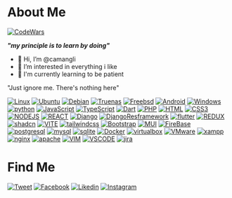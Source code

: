 # About Me
[![CodeWars](https://www.codewars.com/users/camangli/badges/large)](https://www.codewars.com/users/camangli)

<b>*"my principle is to learn by doing"*</b>
- 👋 Hi, I’m @camangli
- 👀 I’m interested in everything i like
- 🌱 I'm currently learning to be patient

"Just ignore me. There's nothing here"

[![Linux](https://img.shields.io/badge/Linux-FCC624?style=for-the-badge&logo=linux&logoColor=black)]()
[![Ubuntu](https://img.shields.io/badge/Ubuntu-E95420?style=for-the-badge&logo=ubuntu&logoColor=white)]()
[![Debian](https://img.shields.io/badge/Debian-A81D33?style=for-the-badge&logo=debian&logoColor=white)]()
[![Truenas](https://img.shields.io/badge/TrueNAS-0095D5?style=for-the-badge&logo=truenas&logoColor=white)]()
[![Freebsd](https://img.shields.io/badge/freebsd-AB2B28?style=for-the-badge&logo=freebsd&logoColor=white)]()
[![Android](https://img.shields.io/badge/Android-3DDC84?style=for-the-badge&logo=android&logoColor=white)]()
[![Windows](https://img.shields.io/badge/Windows-0078D6?style=for-the-badge&logo=windows&logoColor=white)]()
[![python](https://img.shields.io/badge/Python-FFD43B?style=for-the-badge&logo=python&logoColor=blue)]()
[![JavaScript](https://img.shields.io/badge/JavaScript-323330?style=for-the-badge&logo=javascript&logoColor=F7DF1E)]()
[![TypeScript](https://img.shields.io/badge/TypeScript-007ACC?style=for-the-badge&logo=typescript&logoColor=white)]()
[![Dart](https://img.shields.io/badge/Dart-0175C2?style=for-the-badge&logo=dart&logoColor=white)]()
[![PHP](https://img.shields.io/badge/PHP-777BB4?style=for-the-badge&logo=php&logoColor=white)]()
[![HTML](https://img.shields.io/badge/HTML5-E34F26?style=for-the-badge&logo=html5&logoColor=white)]()
[![CSS3](https://img.shields.io/badge/CSS3-1572B6?style=for-the-badge&logo=css3&logoColor=white)]()
[![NODEJS](https://img.shields.io/badge/Node%20js-339933?style=for-the-badge&logo=nodedotjs&logoColor=whit)]()
[![REACT](https://img.shields.io/badge/React-20232A?style=for-the-badge&logo=react&logoColor=61DAFB)]()
[![Django](https://img.shields.io/badge/Django-092E20?style=for-the-badge&logo=django&logoColor=green)]()
[![DjangoResframework](https://img.shields.io/badge/django%20rest-ff1709?style=for-the-badge&logo=django&logoColor=white)]()
[![flutter](https://img.shields.io/badge/Flutter-02569B?style=for-the-badge&logo=flutter&logoColor=white)]()
[![REDUX](https://img.shields.io/badge/Redux-593D88?style=for-the-badge&logo=redux&logoColor=white)]()
[![shadcn](https://img.shields.io/badge/shadcn%2Fui-000000?style=for-the-badge&logo=shadcnui&logoColor=white)]()
[![VITE](https://img.shields.io/badge/Vite-B73BFE?style=for-the-badge&logo=vite&logoColor=FFD62E)]()
[![tailwindcss](https://img.shields.io/badge/Tailwind_CSS-38B2AC?style=for-the-badge&logo=tailwind-css&logoColor=white)]()
[![Bootstrap](https://img.shields.io/badge/Bootstrap-563D7C?style=for-the-badge&logo=bootstrap&logoColor=white)]()
[![MUI](https://img.shields.io/badge/Material%20UI-007FFF?style=for-the-badge&logo=mui&logoColor=white)]()
[![FireBase](https://img.shields.io/badge/firebase-ffca28?style=for-the-badge&logo=firebase&logoColor=black)]()
[![postgresql](https://img.shields.io/badge/PostgreSQL-316192?style=for-the-badge&logo=postgresql&logoColor=white)]()
[![mysql](https://img.shields.io/badge/MySQL-005C84?style=for-the-badge&logo=mysql&logoColor=white)]()
[![sqlite](https://img.shields.io/badge/Sqlite-003B57?style=for-the-badge&logo=sqlite&logoColor=white)]()
[![Docker](https://img.shields.io/badge/Docker-2CA5E0?style=for-the-badge&logo=docker&logoColor=white)]()
[![virtualbox](https://img.shields.io/badge/VirtualBox-21416b?style=for-the-badge&logo=VirtualBox&logoColor=white)]()
[![VMware](https://img.shields.io/badge/VMware-231f20?style=for-the-badge&logo=VMware&logoColor=white)]()
[![xampp](https://img.shields.io/badge/Xampp-F37623?style=for-the-badge&logo=xampp&logoColor=whit)]()
[![nginx](https://img.shields.io/badge/Nginx-009639?style=for-the-badge&logo=nginx&logoColor=white)]()
[![apache](https://img.shields.io/badge/Apache-D22128?style=for-the-badge&logo=Apache&logoColor=white)]()
[![VIM](https://img.shields.io/badge/VIM-%2311AB00.svg?&style=for-the-badge&logo=vim&logoColor=white)]()
[![VSCODE](https://img.shields.io/badge/VSCode-0078D4?style=for-the-badge&logo=visual%20studio%20code&logoColor=white)]()
[![jira](https://img.shields.io/badge/Jira-0052CC?style=for-the-badge&logo=Jira&logoColor=whit)]()

# Find Me
[![Tweet](https://img.shields.io/badge/X-000000?style=for-the-badge&logo=x&logoColor=white)](https://twitter.com/camangli)
[![Facebook](https://img.shields.io/badge/Facebook-1877F2?style=for-the-badge&logo=facebook&logoColor=white)](https://www.facebook.com/Camangli/)
[![Likedin](https://img.shields.io/badge/LinkedIn-0077B5?style=for-the-badge&logo=linkedin&logoColor=white)](https://www.linkedin.com/in/camangli/)
[![Instagram](https://img.shields.io/badge/Instagram-E4405F?style=for-the-badge&logo=instagram&logoColor=white)](https://www.instagram.com/camangli/)


<!---
camangli/camangli is a ✨ special ✨ repository because its `README.md` (this file) appears on your GitHub profile.
You can click the Preview link to take a look at your changes.
--->
